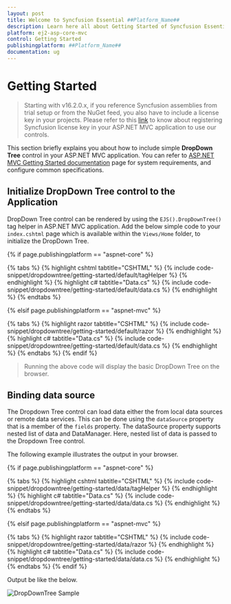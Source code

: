 ```yaml
---
layout: post
title: Welcome to Syncfusion Essential ##Platform_Name##
description: Learn here all about Getting Started of Syncfusion Essential ##Platform_Name## widgets based on HTML5 and jQuery.
platform: ej2-asp-core-mvc
control: Getting Started
publishingplatform: ##Platform_Name##
documentation: ug
---
```



# Getting Started

> Starting with v16.2.0.x, if you reference Syncfusion assemblies from trial setup or from the NuGet feed, you also have to include a license key in your projects. Please refer to this [link](https://help.syncfusion.com/common/essential-studio/licensing/license-key) to know about registering Syncfusion license key in your ASP.NET MVC application to use our controls.

This section briefly explains you about how to include simple **DropDown Tree** control in your ASP.NET MVC application. You can refer to [ASP.NET MVC Getting Started documentation](../getting-started/) page for system requirements, and configure common specifications.

## Initialize DropDown Tree control to the Application

DropDown Tree control can be rendered by using the `EJS().DropDownTree()` tag helper in ASP.NET MVC application. Add the below simple code to your `index.cshtml` page which is available within the `Views/Home` folder, to initialize the DropDown Tree.

{% if page.publishingplatform == "aspnet-core" %}

{% tabs %}
{% highlight cshtml tabtitle="CSHTML" %}
{% include code-snippet/dropdowntree/getting-started/default/tagHelper %}
{% endhighlight %}
{% highlight c# tabtitle="Data.cs" %}
{% include code-snippet/dropdowntree/getting-started/default/data.cs %}
{% endhighlight %}
{% endtabs %}

{% elsif page.publishingplatform == "aspnet-mvc" %}

{% tabs %}
{% highlight razor tabtitle="CSHTML" %}
{% include code-snippet/dropdowntree/getting-started/default/razor %}
{% endhighlight %}
{% highlight c# tabtitle="Data.cs" %}
{% include code-snippet/dropdowntree/getting-started/default/data.cs %}
{% endhighlight %}
{% endtabs %}
{% endif %}



> Running the above code will display the basic DropDown Tree  on the browser.

## Binding data source

The Dropdown Tree control can load data either the from local data sources or remote data services. This can be done using the `dataSource` property that is a member of the `fields` property. The dataSource property supports nested list of data and DataManager. Here, nested list of data is passed to the Dropdown Tree control.

The following example illustrates the output in your browser.

{% if page.publishingplatform == "aspnet-core" %}

{% tabs %}
{% highlight cshtml tabtitle="CSHTML" %}
{% include code-snippet/dropdowntree/getting-started/data/tagHelper %}
{% endhighlight %}
{% highlight c# tabtitle="Data.cs" %}
{% include code-snippet/dropdowntree/getting-started/data/data.cs %}
{% endhighlight %}
{% endtabs %}

{% elsif page.publishingplatform == "aspnet-mvc" %}

{% tabs %}
{% highlight razor tabtitle="CSHTML" %}
{% include code-snippet/dropdowntree/getting-started/data/razor %}
{% endhighlight %}
{% highlight c# tabtitle="Data.cs" %}
{% include code-snippet/dropdowntree/getting-started/data/data.cs %}
{% endhighlight %}
{% endtabs %}
{% endif %}



Output be like the below.

![DropDownTree Sample](./images/getting-started.PNG)
